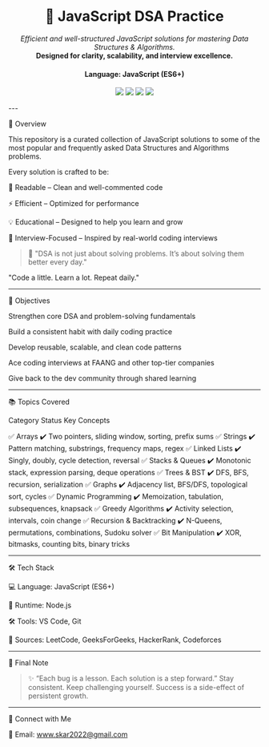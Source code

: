 
<h1 align="center">🧠 JavaScript DSA Practice</h1><p align="center">
  <i>Efficient and well-structured JavaScript solutions for mastering Data Structures & Algorithms.</i><br>
  <b>Designed for clarity, scalability, and interview excellence.</b>
</p><h4 align="center">Language: JavaScript (ES6+)</h4><p align="center">
  <img src="https://img.shields.io/badge/Language-JavaScript-yellow?style=flat-square">
  <img src="https://img.shields.io/badge/Status-Active-brightgreen?style=flat-square">
  <img src="https://img.shields.io/badge/DSA-100%2B_Problems-blueviolet?style=flat-square">
  <img src="https://img.shields.io/badge/Maintainer-Suman%20Kar-orange?style=flat-square">
</p>
---

🚀 Overview

This repository is a curated collection of JavaScript solutions to some of the most popular and frequently asked Data Structures and Algorithms problems.

Every solution is crafted to be:

📌 Readable – Clean and well-commented code

⚡ Efficient – Optimized for performance

💡 Educational – Designed to help you learn and grow

🎯 Interview-Focused – Inspired by real-world coding interviews


> 🧠 "DSA is not just about solving problems. It’s about solving them better every day."

"Code a little. Learn a lot. Repeat daily."


---

🎯 Objectives

Strengthen core DSA and problem-solving fundamentals

Build a consistent habit with daily coding practice

Develop reusable, scalable, and clean code patterns

Ace coding interviews at FAANG and other top-tier companies

Give back to the dev community through shared learning



---

📚 Topics Covered

Category	Status	Key Concepts

✅ Arrays	✔️	Two pointers, sliding window, sorting, prefix sums
✅ Strings	✔️	Pattern matching, substrings, frequency maps, regex
✅ Linked Lists	✔️	Singly, doubly, cycle detection, reversal
✅ Stacks & Queues	✔️	Monotonic stack, expression parsing, deque operations
✅ Trees & BST	✔️	DFS, BFS, recursion, serialization
✅ Graphs	✔️	Adjacency list, BFS/DFS, topological sort, cycles
✅ Dynamic Programming	✔️	Memoization, tabulation, subsequences, knapsack
✅ Greedy Algorithms	✔️	Activity selection, intervals, coin change
✅ Recursion & Backtracking	✔️	N-Queens, permutations, combinations, Sudoku solver
✅ Bit Manipulation	✔️	XOR, bitmasks, counting bits, binary tricks



---

🛠 Tech Stack

💻 Language: JavaScript (ES6+)

🧪 Runtime: Node.js

🛠️ Tools: VS Code, Git

📌 Sources: LeetCode, GeeksForGeeks, HackerRank, Codeforces



---

💬 Final Note

> ✨ “Each bug is a lesson. Each solution is a step forward.”
Stay consistent. Keep challenging yourself. Success is a side-effect of persistent growth.




---

📌 Connect with Me

📧 Email: www.skar2022@gmail.com
